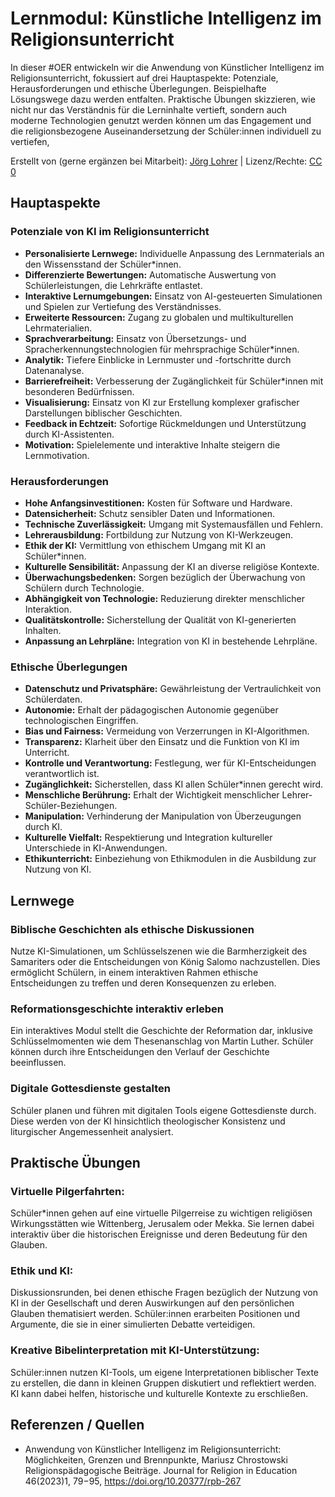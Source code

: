 # Lernmodul: Künstliche Intelligenz im Religionsunterricht

In dieser #OER entwickeln wir die Anwendung von Künstlicher Intelligenz im Religionsunterricht, fokussiert auf drei Hauptaspekte: Potenziale, Herausforderungen und ethische Überlegungen.
Beispielhafte Lösungswege dazu werden entfalten.
Praktische Übungen skizzieren, wie nicht nur das Verständnis für die Lerninhalte vertieft, sondern auch moderne Technologien genutzt werden können um das Engagement und die religionsbezogene Auseinandersetzung der Schüler:innen individuell zu vertiefen,

Erstellt von (gerne ergänzen bei Mitarbeit): [Jörg Lohrer](https://reliverse.social/@joerglohrer) | Lizenz/Rechte: [CC 0](https://creativecommons.org/publicdomain/zero/1.0/deed.de)

## Hauptaspekte
### Potenziale von KI im Religionsunterricht
- **Personalisierte Lernwege:** Individuelle Anpassung des Lernmaterials an den Wissensstand der Schüler*innen.
- **Differenzierte Bewertungen:** Automatische Auswertung von Schülerleistungen, die Lehrkräfte entlastet.
- **Interaktive Lernumgebungen:** Einsatz von AI-gesteuerten Simulationen und Spielen zur Vertiefung des Verständnisses.
- **Erweiterte Ressourcen:** Zugang zu globalen und multikulturellen Lehrmaterialien.
- **Sprachverarbeitung:** Einsatz von Übersetzungs- und Spracherkennungstechnologien für mehrsprachige Schüler*innen.
- **Analytik:** Tiefere Einblicke in Lernmuster und -fortschritte durch Datenanalyse.
- **Barrierefreiheit:** Verbesserung der Zugänglichkeit für Schüler*innen mit besonderen Bedürfnissen.
- **Visualisierung:** Einsatz von KI zur Erstellung komplexer grafischer Darstellungen biblischer Geschichten.
- **Feedback in Echtzeit:** Sofortige Rückmeldungen und Unterstützung durch KI-Assistenten.
- **Motivation:** Spielelemente und interaktive Inhalte steigern die Lernmotivation.

### Herausforderungen
- **Hohe Anfangsinvestitionen:** Kosten für Software und Hardware.
- **Datensicherheit:** Schutz sensibler Daten und Informationen.
- **Technische Zuverlässigkeit:** Umgang mit Systemausfällen und Fehlern.
- **Lehrerausbildung:** Fortbildung zur Nutzung von KI-Werkzeugen.
- **Ethik der KI:** Vermittlung von ethischem Umgang mit KI an Schüler*innen.
- **Kulturelle Sensibilität:** Anpassung der KI an diverse religiöse Kontexte.
- **Überwachungsbedenken:** Sorgen bezüglich der Überwachung von Schülern durch Technologie.
- **Abhängigkeit von Technologie:** Reduzierung direkter menschlicher Interaktion.
- **Qualitätskontrolle:** Sicherstellung der Qualität von KI-generierten Inhalten.
- **Anpassung an Lehrpläne:** Integration von KI in bestehende Lehrpläne.

### Ethische Überlegungen
- **Datenschutz und Privatsphäre:** Gewährleistung der Vertraulichkeit von Schülerdaten.
- **Autonomie:** Erhalt der pädagogischen Autonomie gegenüber technologischen Eingriffen.
- **Bias und Fairness:** Vermeidung von Verzerrungen in KI-Algorithmen.
- **Transparenz:** Klarheit über den Einsatz und die Funktion von KI im Unterricht.
- **Kontrolle und Verantwortung:** Festlegung, wer für KI-Entscheidungen verantwortlich ist.
- **Zugänglichkeit:** Sicherstellen, dass KI allen Schüler*innen gerecht wird.
- **Menschliche Berührung:** Erhalt der Wichtigkeit menschlicher Lehrer-Schüler-Beziehungen.
- **Manipulation:** Verhinderung der Manipulation von Überzeugungen durch KI.
- **Kulturelle Vielfalt:** Respektierung und Integration kultureller Unterschiede in KI-Anwendungen.
- **Ethikunterricht:** Einbeziehung von Ethikmodulen in die Ausbildung zur Nutzung von KI.

## Lernwege

### Biblische Geschichten als ethische Diskussionen
Nutze KI-Simulationen, um Schlüsselszenen wie die Barmherzigkeit des Samariters oder die Entscheidungen von König Salomo nachzustellen. Dies ermöglicht Schülern, in einem interaktiven Rahmen ethische Entscheidungen zu treffen und deren Konsequenzen zu erleben.

### Reformationsgeschichte interaktiv erleben
Ein interaktives Modul stellt die Geschichte der Reformation dar, inklusive Schlüsselmomenten wie dem Thesenanschlag von Martin Luther. Schüler können durch ihre Entscheidungen den Verlauf der Geschichte beeinflussen.

### Digitale Gottesdienste gestalten
Schüler planen und führen mit digitalen Tools eigene Gottesdienste durch. Diese werden von der KI hinsichtlich theologischer Konsistenz und liturgischer Angemessenheit analysiert.

## Praktische Übungen

### Virtuelle Pilgerfahrten:
Schüler*innen gehen auf eine virtuelle Pilgerreise zu wichtigen religiösen Wirkungsstätten wie Wittenberg, Jerusalem oder Mekka. Sie lernen dabei interaktiv über die historischen Ereignisse und deren Bedeutung für den Glauben.

### Ethik und KI:
Diskussionsrunden, bei denen ethische Fragen bezüglich der Nutzung von KI in der Gesellschaft und deren Auswirkungen auf den persönlichen Glauben thematisiert werden. Schüler:innen erarbeiten Positionen und Argumente, die sie in einer simulierten Debatte verteidigen.

### Kreative Bibelinterpretation mit KI-Unterstützung:
Schüler:innen nutzen KI-Tools, um eigene Interpretationen biblischer Texte zu erstellen, die dann in kleinen Gruppen diskutiert und reflektiert werden. KI kann dabei helfen, historische und kulturelle Kontexte zu erschließen.

## Referenzen / Quellen
- Anwendung von Künstlicher Intelligenz im Religionsunterricht: Möglichkeiten, Grenzen und Brennpunkte, Mariusz Chrostowski
Religionspädagogische Beiträge. Journal for Religion in Education
46(2023)1, 79−95, https://doi.org/10.20377/rpb-267